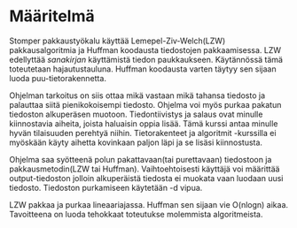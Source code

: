 Määritelmä
==========
Stomper pakkaustyökalu käyttää Lemepel-Ziv-Welch(LZW) pakkausalgoritmia ja Huffman koodausta tiedostojen pakkaamisessa.
LZW edellyttää _sanakirjan_ käyttämistä tiedon paukkaukseen. Käytännössä tämä toteutetaan hajautustauluna.
Huffman koodausta varten täytyy sen sijaan luoda puu-tietorakennetta. 

Ohjelman tarkoitus on siis ottaa mikä vastaan mikä tahansa tiedosto ja palauttaa siitä pienikokoisempi tiedosto.
Ohjelma voi myös purkaa pakatun tiedoston alkuperäsen muotoon. 
Tiedontiivistys ja salaus ovat minulle kiinnostavia aiheita, joista haluaisin oppia lisää.
Tämä kurssi antaa minulle hyvän tilaisuuden perehtyä niihin.
Tietorakenteet ja algoritmit -kurssilla ei myöskään käyty aihetta kovinkaan paljon läpi ja se lisäsi kiinnostusta.

Ohjelma saa syötteenä polun pakattavaan(tai purettavaan) tiedostoon ja pakkausmetodin(LZW tai Huffman).
Vaihtoehtoisesti käyttäjä voi määrittää output-tiedoston jolloin alkuperäistä tiedosta ei muokata vaan luodaan uusi tiedosto.
Tiedoston purkamiseen käytetään -d vipua.

LZW pakkaa ja purkaa lineaariajassa. Huffman sen sijaan vie O(nlogn) aikaa. 
Tavoitteena on luoda tehokkaat toteutukse molemmista algoritmeista.
